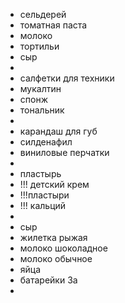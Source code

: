 - сельдерей
- томатная паста
- молоко
- тортильи
- сыр
-
- салфетки для техники
- мукалтин
- спонж
- тональник
-
- карандаш для губ
- силденафил
- виниловые перчатки
-
- пластырь
- !!! детский крем
- !!!пластыри
- !!! кальций
-
- сыр
- жилетка рыжая
- молоко шоколадное
- молоко обычное
- яйца
- батарейки 3а
-